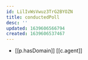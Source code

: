 ```yaml
---
id: LilIvWsVwuz3TrG2BYOZN
title: conductedPoll
desc: ''
updated: 1639606566794
created: 1639606537467
---
```




- [[p.hasDomain]] [[c.agent]]
